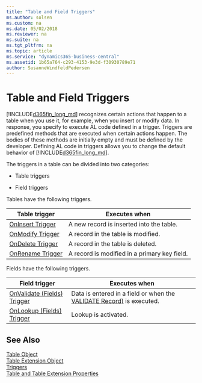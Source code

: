 ```yaml
---
title: "Table and Field Triggers"
ms.author: solsen
ms.custom: na
ms.date: 05/02/2018
ms.reviewer: na
ms.suite: na
ms.tgt_pltfrm: na
ms.topic: article
ms.service: "dynamics365-business-central"
ms.assetid: 1b65a764-c293-4153-9e3d-f30930789e71
author: SusanneWindfeldPedersen
---
```


# Table and Field Triggers
[!INCLUDE[d365fin_long_md](../includes/d365fin_long_md.md)] recognizes certain actions that happen to a table when you use it, for example, when you insert or modify data. In response, you specify to execute AL code defined in a trigger. Triggers are predefined methods that are executed when certain actions happen. The bodies of these methods are initially empty and must be defined by the developer. Defining AL code in triggers allows you to change the default behavior of [!INCLUDE[d365fin_long_md](../includes/d365fin_long_md.md)].  

The triggers in a table can be divided into two categories:  
-   Table triggers  

-   Field triggers      

Tables have the following triggers.  

|Table trigger|Executes when|  
|-------------------|-------------------|  
|[OnInsert Trigger](devenv-oninsert-trigger.md)|A new record is inserted into the table.|  
|[OnModify Trigger](devenv-onmodify-trigger.md)|A record in the table is modified.|  
|[OnDelete Trigger](devenv-ondelete-trigger.md)|A record in the table is deleted.|  
|[OnRename Trigger](devenv-onrename-trigger.md)|A record is modified in a primary key field.|  

Fields have the following triggers.  

|Field trigger|Executes when|  
|-------------------|-------------------|  
|[OnValidate (Fields) Trigger](devenv-onvalidate-fields-trigger.md)|Data is entered in a field or when the [VALIDATE Record)](../methods/devenv-validate-method-record.md) is executed.|  
|[OnLookup (Fields) Trigger](devenv-onlookup-fields-trigger.md)|Lookup is activated.|  

## See Also  
[Table Object](../devenv-table-object.md)  
[Table Extension Object](../devenv-table-ext-object.md)  
[Triggers](devenv-triggers.md)  
[Table and Table Extension Properties](../properties/devenv-table-properties.md)  